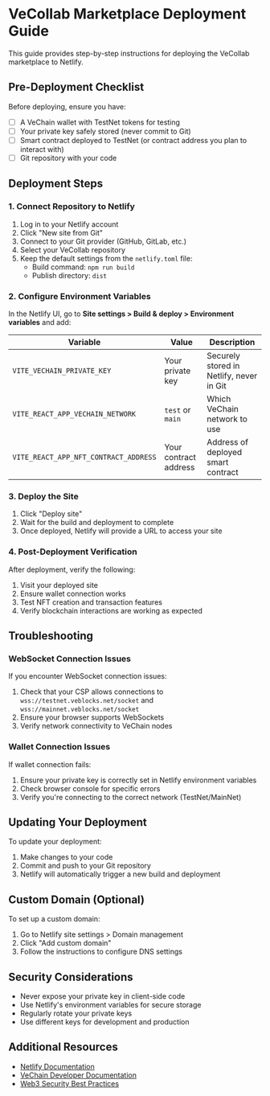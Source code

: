 # VeCollab Marketplace Deployment Guide

This guide provides step-by-step instructions for deploying the VeCollab marketplace to Netlify.

## Pre-Deployment Checklist

Before deploying, ensure you have:

- [ ] A VeChain wallet with TestNet tokens for testing
- [ ] Your private key safely stored (never commit to Git)
- [ ] Smart contract deployed to TestNet (or contract address you plan to interact with)
- [ ] Git repository with your code

## Deployment Steps

### 1. Connect Repository to Netlify

1. Log in to your Netlify account
2. Click "New site from Git"
3. Connect to your Git provider (GitHub, GitLab, etc.)
4. Select your VeCollab repository
5. Keep the default settings from the `netlify.toml` file:
   - Build command: `npm run build`
   - Publish directory: `dist`

### 2. Configure Environment Variables

In the Netlify UI, go to **Site settings > Build & deploy > Environment variables** and add:

| Variable | Value | Description |
|----------|-------|-------------|
| `VITE_VECHAIN_PRIVATE_KEY` | Your private key | Securely stored in Netlify, never in Git |
| `VITE_REACT_APP_VECHAIN_NETWORK` | `test` or `main` | Which VeChain network to use |
| `VITE_REACT_APP_NFT_CONTRACT_ADDRESS` | Your contract address | Address of deployed smart contract |

### 3. Deploy the Site

1. Click "Deploy site"
2. Wait for the build and deployment to complete
3. Once deployed, Netlify will provide a URL to access your site

### 4. Post-Deployment Verification

After deployment, verify the following:

1. Visit your deployed site
2. Ensure wallet connection works
3. Test NFT creation and transaction features
4. Verify blockchain interactions are working as expected

## Troubleshooting

### WebSocket Connection Issues

If you encounter WebSocket connection issues:

1. Check that your CSP allows connections to `wss://testnet.veblocks.net/socket` and `wss://mainnet.veblocks.net/socket`
2. Ensure your browser supports WebSockets
3. Verify network connectivity to VeChain nodes

### Wallet Connection Issues

If wallet connection fails:

1. Ensure your private key is correctly set in Netlify environment variables
2. Check browser console for specific errors
3. Verify you're connecting to the correct network (TestNet/MainNet)

## Updating Your Deployment

To update your deployment:

1. Make changes to your code
2. Commit and push to your Git repository
3. Netlify will automatically trigger a new build and deployment

## Custom Domain (Optional)

To set up a custom domain:

1. Go to Netlify site settings > Domain management
2. Click "Add custom domain"
3. Follow the instructions to configure DNS settings

## Security Considerations

- Never expose your private key in client-side code
- Use Netlify's environment variables for secure storage
- Regularly rotate your private keys
- Use different keys for development and production

## Additional Resources

- [Netlify Documentation](https://docs.netlify.com/)
- [VeChain Developer Documentation](https://docs.vechain.org/)
- [Web3 Security Best Practices](https://consensys.github.io/smart-contract-best-practices/)